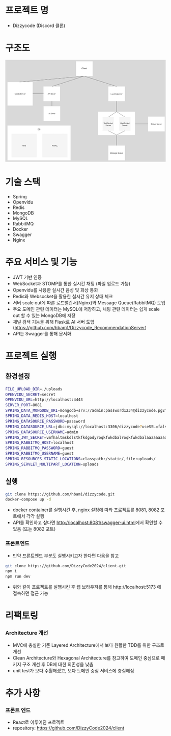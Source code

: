 # 프로젝트 명

- Dizzycode (Discord 클론)

# 구조도

![img.png](img.png)

# 기술 스택

- Spring
- Openvidu
- Redis
- MongoDB
- MySQL
- RabbitMQ
- Docker
- Swagger
- Nginx

# 주요 서비스 및 기능

- JWT 기반 인증
- WebSocket과 STOMP를 통한 실시간 채팅 (파일 업로드 가능)
- Openvidu를 사용한 실시간 음성 및 화상 통화
- Redis와 Websocket을 활용한 실시간 유저 상태 체크
- 서버 scale out에 따른 로드밸런서(Nginx)와 Message Queue(RabbitMQ) 도입
- 주요 도메인 관련 데이터는 MySQL에 저장하고, 채팅 관련 데이터는 쉽게 scale out 할 수 있는 MongoDB에 저장
- 채널 검색 기능을 위해 Flask로 AI 서버 도입 (https://github.com/hbam1/Dizzycode_RecommendationServer)
- API는 Swagger를 통해 문서화

# 프로젝트 실행

## 환경설정
```bash
FILE_UPLOAD_DIR=./uploads
OPENVIDU_SECRET=secret
OPENVIDU_URL=http://localhost:4443
SERVER_PORT=8081
SPRING_DATA_MONGODB_URI=mongodb+srv://admin:password1234@dizzycode.pg2ff.mongodb.net/dizzycode?retryWrites=true&w=majority&appName=Dizzycode
SPRING_DATA_REDIS_HOST=localhost
SPRING_DATASOURCE_PASSWORD=password
SPRING_DATASOURCE_URL=jdbc:mysql://localhost:3306/dizzycode?useSSL=false&useUnicode=true&serverTimezone=Asia/Seoul&allowPublicKeyRetrieval=true
SPRING_DATASOURCE_USERNAME=admin
SPRING_JWT_SECRET=vmfhaltmskdlstkfkdgodyroqkfwkdbalroqkfwkdbalaaaaaaaaaaaaaaaabbbbbcccccc
SPRING_RABBITMQ_HOST=localhost
SPRING_RABBITMQ_PASSWORD=guest
SPRING_RABBITMQ_USERNAME=guest
SPRING_RESOURCES_STATIC_LOCATIONS=classpath:/static/,file:uploads/
SPRING_SERVLET_MULTIPART_LOCATION=uploads
```

## 실행

```bash
git clone https://github.com/hbam1/dizzycode.git
docker-compose up -d
```

- docker container를 실행시킨 후, nginx 설정에 따라 프로젝트를 8081, 8082 포트에서 각각 실행
- API를 확인하고 싶다면 [http://localhost:8081/swagger-ui.html](http://localhost:8080/swagger-ui.html)에서 확인할 수 있음 (또는 8082 포트)

### 프론트엔드

- 만약 프론트엔드 부분도 실행시키고자 한다면 다음을 참고

```bash
git clone https://github.com/DizzyCode2024/client.git
npm i
npm run dev
```

- 위와 같이 프로젝트를 실행시킨 후 웹 브라우저를 통해 http://localhost:5173 에 접속하면 접근 가능

# 리팩토링

### Architecture 개선

- MVC에 충실한 기존 Layered Architecture에서 보다 원활한 TDD를 위한 구조로 개선
- Clean Architecture와 Hexagonal Architecture를 참고하여 도메인 중심으로 패키지 구조 개선 후 DB에 대한 의존성을 낮춤
- unit test가 보다 수월해졌고, 보다 도메인 중심 서비스에 충실해짐

# 추가 사항

### 프론트 엔드

- React로 이루어진 프로젝트
- repository: https://github.com/DizzyCode2024/client
